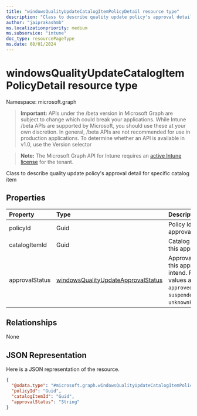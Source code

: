 ```yaml
---
title: "windowsQualityUpdateCatalogItemPolicyDetail resource type"
description: "Class to describe quality update policy's approval detail for specific catalog item"
author: "jaiprakashmb"
ms.localizationpriority: medium
ms.subservice: "intune"
doc_type: resourcePageType
ms.date: 08/01/2024
---
```


# windowsQualityUpdateCatalogItemPolicyDetail resource type

Namespace: microsoft.graph

> **Important:** APIs under the /beta version in Microsoft Graph are subject to change which could break your applications. While Intune /beta APIs are supported by Microsoft, you should use these at your own discretion. In general, /beta APIs are not recommended for use in production applications. To determine whether an API is available in v1.0, use the Version selector

> **Note:** The Microsoft Graph API for Intune requires an [active Intune license](https://go.microsoft.com/fwlink/?linkid=839381) for the tenant.

Class to describe quality update policy's approval detail for specific catalog item

## Properties
|Property|Type|Description|
|:---|:---|:---|
|policyId|Guid|Policy Id for this approval intend|
|catalogItemId|Guid|Catalog item id for this approval intend|
|approvalStatus|[windowsQualityUpdateApprovalStatus](../resources/intune-softwareupdate-windowsqualityupdateapprovalstatus.md)|Approval status for this approval intend. Possible values are: `unknown`, `approved`, `suspended`, `unknownFutureValue`.|

## Relationships
None

## JSON Representation
Here is a JSON representation of the resource.
<!-- {
  "blockType": "resource",
  "@odata.type": "microsoft.graph.windowsQualityUpdateCatalogItemPolicyDetail"
}
-->
``` json
{
  "@odata.type": "#microsoft.graph.windowsQualityUpdateCatalogItemPolicyDetail",
  "policyId": "Guid",
  "catalogItemId": "Guid",
  "approvalStatus": "String"
}
```